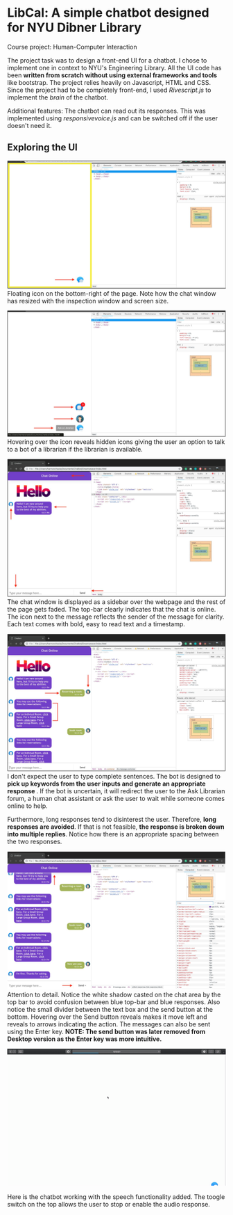 # LibCal: A simple chatbot designed for NYU Dibner Library
Course project: Human-Computer Interaction

The project task was to design a front-end UI for a chatbot. I chose to implement one in context to NYU's Engineering Library. All the UI code has been <b> written from scratch without using external frameworks and tools </b> like bootstrap. The project relies heavily on Javascript, HTML and CSS. Since the project had to be completely front-end, I used <i>Rivescript.js</i> to implement the <i> brain </i> of the chatbot.

Additional features: The chatbot can read out its responses. This was implemented using <i> responsivevoice.js </i> and can be switched off if the user doesn't need it. 


## Exploring the UI

![Floating icon](https://github.com/harmanchawla/LibCal/blob/master/Report/UI%20Explained/Image%201.png)
Floating icon on the bottom-right of the page. Note how the chat window has resized with the inspection window and screen size. 


![Hover over the icon](https://github.com/harmanchawla/LibCal/blob/master/Report/UI%20Explained/Image%202.png)
Hovering over the icon reveals hidden icons giving the user an option to talk to a bot of a librarian if the librarian is available.


![Initial chat](https://github.com/harmanchawla/LibCal/blob/master/Report/UI%20Explained/Image%203.png)
The chat window is displayed as a sidebar over the webpage and the rest of the page gets faded. The top-bar clearly indicates that the chat is online. The icon next to the message reflects the sender of the message for clarity. Each text comes with bold, easy to read text and a timestamp. 


![Sample chat](https://github.com/harmanchawla/LibCal/blob/master/Report/UI%20Explained/Image%204.png)
I don't expect the user to type complete sentences. The bot is designed to <b> pick up keywords from the user inputs and generate an appropriate response </b>. If the bot is uncertain, it will redirect the user to the Ask Librarian forum, a human chat assistant or ask the user to wait while someone comes online to help. 

Furthermore, long responses tend to disinterest the user. Therefore, <b>long responses are avoided</b>. If that is not feasible, <b>the response is broken down into multiple replies</b>. Notice how there is an appropriate spacing between the two responses. 


![Attention to detail](https://github.com/harmanchawla/LibCal/blob/master/Report/UI%20Explained/Image%205.png)
Attention to detail. Notice the white shadow casted on the chat area by the top bar to avoid confusion between blue top-bar and blue responses. Also notice the small divider between the text box and the send button at the bottom. Hovering over the Send button reveals makes it move left and reveals to arrows indicating the action. The messages can also be sent using the Enter key. <b>NOTE: The send button was later removed from Desktop version as the Enter key was more intuitive. </b>



![Demo](https://github.com/harmanchawla/LibCal/blob/master/Report/UI%20Explained/UI-Vocal.gif)

Here is the chatbot working with the speech functionality added. The toogle switch on the top allows the user to stop or enable the audio response. 

